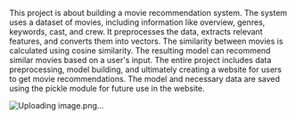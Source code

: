 
This project is about building a movie recommendation system. The system uses a dataset of movies, including information like overview, genres, keywords, cast, and crew. It preprocesses the data, extracts relevant features, and converts them into vectors. The similarity between movies is calculated using cosine similarity. The resulting model can recommend similar movies based on a user's input. The entire project includes data preprocessing, model building, and ultimately creating a website for users to get movie recommendations. The model and necessary data are saved using the pickle module for future use in the website.

![Uploading image.png…]()
